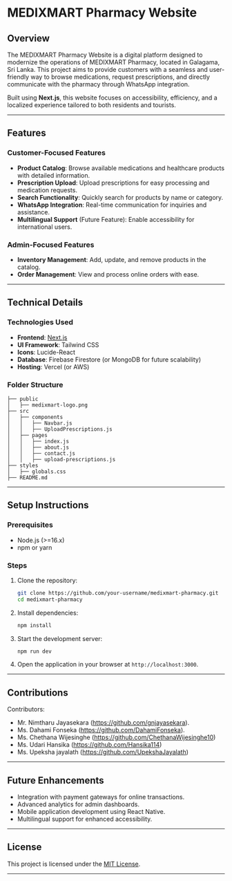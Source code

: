 # MEDIXMART Pharmacy Website

## **Overview**
The MEDIXMART Pharmacy Website is a digital platform designed to modernize the operations of MEDIXMART Pharmacy, located in Galagama, Sri Lanka. This project aims to provide customers with a seamless and user-friendly way to browse medications, request prescriptions, and directly communicate with the pharmacy through WhatsApp integration. 

Built using **Next.js**, this website focuses on accessibility, efficiency, and a localized experience tailored to both residents and tourists.

---

## **Features**
### **Customer-Focused Features**
- **Product Catalog**: Browse available medications and healthcare products with detailed information.
- **Prescription Upload**: Upload prescriptions for easy processing and medication requests.
- **Search Functionality**: Quickly search for products by name or category.
- **WhatsApp Integration**: Real-time communication for inquiries and assistance.
- **Multilingual Support** (Future Feature): Enable accessibility for international users.

### **Admin-Focused Features**
- **Inventory Management**: Add, update, and remove products in the catalog.
- **Order Management**: View and process online orders with ease.

---

## **Technical Details**
### **Technologies Used**
- **Frontend**: [Next.js](https://nextjs.org/)
- **UI Framework**: Tailwind CSS
- **Icons**: Lucide-React
- **Database**: Firebase Firestore (or MongoDB for future scalability)
- **Hosting**: Vercel (or AWS)

### **Folder Structure**
```
├── public
│   ├── medixmart-logo.png
├── src
│   ├── components
│   │   ├── Navbar.js
│   │   ├── UploadPrescriptions.js
│   ├── pages
│   │   ├── index.js
│   │   ├── about.js
│   │   ├── contact.js
│   │   ├── upload-prescriptions.js
├── styles
│   ├── globals.css
├── README.md
```

---

## **Setup Instructions**
### **Prerequisites**
- Node.js (>=16.x)
- npm or yarn

### **Steps**
1. Clone the repository:
   ```bash
   git clone https://github.com/your-username/medixmart-pharmacy.git
   cd medixmart-pharmacy
   ```

2. Install dependencies:
   ```bash
   npm install
   ```

3. Start the development server:
   ```bash
   npm run dev
   ```

4. Open the application in your browser at `http://localhost:3000`.

---

## **Contributions**
Contributors:
- Mr. Nimtharu Jayasekara (https://github.com/gnjayasekara).
- Ms. Dahami Fonseka (https://github.com/DahamiFonseka).
- Ms. Chethana Wijesinghe (https://github.com/ChethanaWijesinghe10)
- Ms. Udari Hansika (https://github.com/Hansika114)
- Ms. Upeksha jayalath (https://github.com/UpekshaJayalath)

---

## **Future Enhancements**
- Integration with payment gateways for online transactions.
- Advanced analytics for admin dashboards.
- Mobile application development using React Native.
- Multilingual support for enhanced accessibility.

---

## **License**
This project is licensed under the [MIT License](LICENSE).

---

